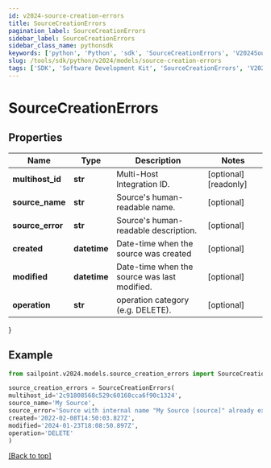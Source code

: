 ```yaml
---
id: v2024-source-creation-errors
title: SourceCreationErrors
pagination_label: SourceCreationErrors
sidebar_label: SourceCreationErrors
sidebar_class_name: pythonsdk
keywords: ['python', 'Python', 'sdk', 'SourceCreationErrors', 'V2024SourceCreationErrors'] 
slug: /tools/sdk/python/v2024/models/source-creation-errors
tags: ['SDK', 'Software Development Kit', 'SourceCreationErrors', 'V2024SourceCreationErrors']
---
```


# SourceCreationErrors


## Properties

Name | Type | Description | Notes
------------ | ------------- | ------------- | -------------
**multihost_id** | **str** | Multi-Host Integration ID. | [optional] [readonly] 
**source_name** | **str** | Source's human-readable name. | [optional] 
**source_error** | **str** | Source's human-readable description. | [optional] 
**created** | **datetime** | Date-time when the source was created | [optional] 
**modified** | **datetime** | Date-time when the source was last modified. | [optional] 
**operation** | **str** | operation category (e.g. DELETE). | [optional] 
}

## Example

```python
from sailpoint.v2024.models.source_creation_errors import SourceCreationErrors

source_creation_errors = SourceCreationErrors(
multihost_id='2c91808568c529c60168cca6f90c1324',
source_name='My Source',
source_error='Source with internal name "My Source [source]" already exists.',
created='2022-02-08T14:50:03.827Z',
modified='2024-01-23T18:08:50.897Z',
operation='DELETE'
)

```
[[Back to top]](#) 

